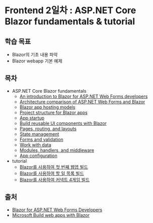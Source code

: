# Frontend 2일차 : ASP.NET Core Blazor fundamentals & tutorial

## 학습 목표
 - Blazor의 기초 내용 파악
 - Blazor webapp 기본 예제

## 목차
 - ASP.NET Core Blazor fundamentals
   - [An introduction to Blazor for ASP.NET Web Forms developers](./content/01_introduction.md)
   - [Architecture comparison of ASP.NET Web Forms and Blazor](./content/02_Architecture_comparison.md)
   - [Blazor app hosting models](./content/03_hosting_models.md)
   - [Project structure for Blazor apps](./content/04_Project_structure.md)
   - [App startup](./content/05_startup.md)
   - [Build reusable UI components with Blazor](./content/06_components.md)
   - [Pages, routing, and layouts](./content/07_page_routing_layout.md)
   - [State management](./content/08_state.md)
   - [Forms and validation](./content/09_form_validation.md)
   - [Work with data](./content/10_data.md)
   - [Modules, handlers, and middleware](./content/11_middleware.md)
   - [App configuration](./content/12_config.md)
 - tutorial
   - [Blazor를 사용하여 첫 번째 웹앱 빌드](./content/13_Blazor를_사용하여_첫_번째_웹앱_빌드.md)
   - [Blazor를 사용하여 할 일 목록 빌드](./content/14_Blazor를_사용하여_할_일_목록_빌드.md)
   - [Blazor를 사용하여 커넥트 4게임 빌드](./content/15_Blazor를_사용하여_커넥트_4게임_빌드.md)

## 출처
 - [Blazor for ASP.NET Web Forms Developers](https://learn.microsoft.com/en-us/dotnet/architecture/blazor-for-web-forms-developers/)
 - [Microsoft Build web apps with Blazor](https://learn.microsoft.com/en-us/training/paths/build-web-apps-with-blazor/)